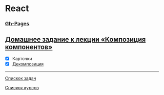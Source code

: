 # React
### [Gh-Pages](https://tomsg03.github.io/ra-composition-cards/)


## [Домашнее задание к лекции «Композиция компонентов»](https://github.com/TomSG03/ra16-homeworks/tree/master/composition)

- [x] Карточки
- [x] [Декомпозиция](https://github.com/TomSG03/ra-composition-decomposition)

---
[Спискок задач](https://github.com/TomSG03/ra-homeworks-list)

[Спискок курсов](https://github.com/TomSG03/Training-in-Netology)
